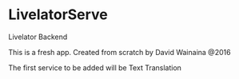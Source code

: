 # LivelatorServe
Livelator Backend

This is a fresh app. Created from scratch by David Wainaina @2016

The first service to be added will be Text Translation
